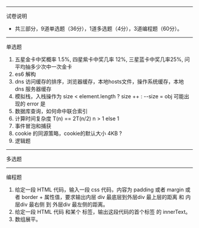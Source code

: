 

---

试卷说明

- 共三部分，9道单选题（36分），1道多选题（4分），3道编程题（60分）。

---

单选题

1. 五星金卡中奖概率 1.5%, 四星紫卡中奖几率 12%, 三星蓝卡中奖几率25%, 问平均抽多少次中一次金卡
2. es6 解构
3. dns 访问缓存的排序，浏览器缓存，本地hosts文件，操作系统缓存，本地dns 服务器缓存
4. 模拟栈，入栈操作为 size < element.length ? size ++ : --size = obj 可能出现的 error 是
5. 数据库查询，如何命中联合索引
6. 计算时间复杂度 T(n) == 2T(n/2) n > 1 else 1 
7. 事件冒泡和捕获
8. cookie 的同源策略，cookie的默认大小 4KB ?
9. 逻辑题

---

多选题

---

编程题

1. 给定一段 HTML 代码，输入一段 css 代码，内容为 padding 或者 margin 或者 border + 属性值，要求输出内层 div 最底层到外层div 最上层的距离 和 内层div 最右侧 到 外层div 最左侧的距离。
2. 给定一段 HTML 代码 和某个 标签，输出这段代码的首个标签 的 innerText。
3. 数组展平。